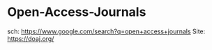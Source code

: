 # Open-Access-Journals
sch: https://www.google.com/search?q=open+access+journals Site: https://doaj.org/
